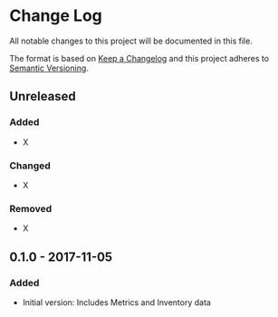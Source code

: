 # Change Log

All notable changes to this project will be documented in this file.

The format is based on [Keep a Changelog](http://keepachangelog.com/)
and this project adheres to [Semantic Versioning](http://semver.org/).

## Unreleased
### Added
- X

### Changed
- X

### Removed
- X

## 0.1.0 - 2017-11-05
### Added
- Initial version: Includes Metrics and Inventory data